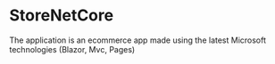 # StoreNetCore


The application is an ecommerce app made using the latest Microsoft  technologies (Blazor, Mvc, Pages)
